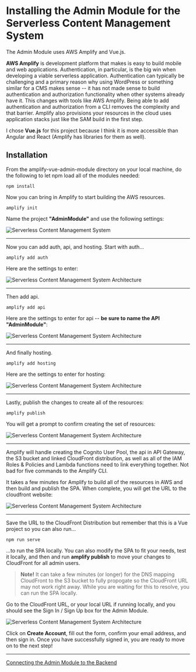 # Installing the Admin Module for the Serverless Content Management System

The Admin Module uses AWS Amplify and Vue.js. 

**AWS Amplify** is development platform that makes is easy to build mobile and web applications. Authentication, in particular, is the big win when developing a viable serverless application. Authentication can typically be challenging and a primary reason why using WordPress or something similar for a CMS makes sense -- it has not made sense to build  authentication and authorization functionality when other systems already have it. This changes with tools like AWS Amplify. Being able to add authentication and authorization from a CLI removes the complexity and that barrier. Amplify also provisions your resources in the cloud uses application stacks just like the SAM build in the first step.

I chose **Vue.js** for this project because I think it is more accessible than Angular and React (Amplify has libraries for them as well). 


## Installation

From the amplify-vue-admin-module directory on your local machine, do the following to let npm load all of the modules needed:

```
npm install
```

Now you can bring in Amplify to start building the AWS resources.

```
amplify init
```

Name the project **"AdminModule"** and use the following settings:

![Serverless Content Management System](https://spontaign-public.s3-us-west-2.amazonaws.com/serverless-cms/AMP-init.png)

___

Now you can add auth, api, and hosting. Start with auth...

```
amplify add auth
```

Here are the settings to enter:

![Serverless Content Management System Architecture](https://spontaign-public.s3-us-west-2.amazonaws.com/serverless-cms/AMP-add-auth.png)

___

Then add api.

```
amplify add api
```

Here are the settings to enter for api -- **be sure to name the API "AdminModule"**:

![Serverless Content Management System Architecture](https://spontaign-public.s3-us-west-2.amazonaws.com/serverless-cms/AMP-add-api.png)

___

And finally hosting.

```
amplify add hosting
```

Here are the settings to enter for hosting:

![Serverless Content Management System Architecture](https://spontaign-public.s3-us-west-2.amazonaws.com/serverless-cms/AMP-add-hosting.png)

___

Lastly, publish the changes to create all of the resources:

```
amplify publish
```

You will get a prompt to confirm creating the set of resources:

![Serverless Content Management System Architecture](https://spontaign-public.s3-us-west-2.amazonaws.com/serverless-cms/AMP-publish-confirm.png)

___

Amplify will handle creating the Cognito User Pool, the api in API Gateway, the S3 bucket and linked CloudFront distribution, as well as all of the IAM Roles & Policies and Lambda functions need to link everything together. Not bad for five commands to the Amplify CLI.

It takes a few minutes for Amplify to build all of the resources in AWS and then build and publish the SPA. When complete, you will get the URL to the cloudfront website:


![Serverless Content Management System Architecture](https://spontaign-public.s3-us-west-2.amazonaws.com/serverless-cms/AMP-publish-success.png)

___

Save the URL to the CloudFront Distribution but remember that this is a Vue project so you can also run...

```
npm run serve
```

...to run the SPA locally. You can also modify the SPA to fit your needs, test it locally, and then and run **amplify publish** to move your changes to CloudFront for all admin users.

> **Note!** It can take a few minutes (or longer) for the DNS mapping CloudFront to the S3 bucket to fully propogate so the CloudFront URL may not work right away. While you are waiting for this to resolve, you can run the SPA locally.

Go to the CloudFront URL, or your local URL if running locally, and you should see the Sign In / Sign Up box for the Admin Module.

![Serverless Content Management System Architecture](https://spontaign-public.s3-us-west-2.amazonaws.com/serverless-cms/UI-signin.png)

Click on **Create Account**, fill out the form, confirm your email address, and then sign in. Once you have successfully signed in, you are ready to move on to the next step!

___

[Connecting the Admin Module to the Backend](../CONNECTING.md)




